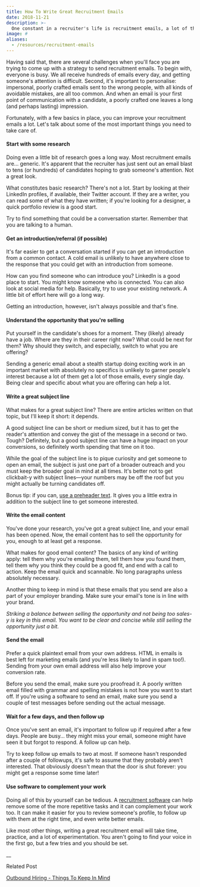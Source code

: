 ```yaml
---
title: How To Write Great Recruitment Emails
date: 2018-11-21
description: >-
  One constant in a recruiter's life is recruitment emails, a lot of them. No matter what stage you're at, when you are sourcing candidates, you will have to be able to write great recruitment emails. That's not a surprise either: even with the rapid evolution of social media, email remains one of the most powerful ways to communicate with candidates. It's estimated that the number of emails being sent every day will reach 246 billion by the end of 2019.
image: #
aliases:
  - /resources/recruitment-emails
---
```


Having said that, there are several challenges when you'll face you are trying to come up with a strategy to send recruitment emails. To begin with, everyone is busy. We all receive hundreds of emails every day, and getting someone's attention is difficult. Second, it's important to personalise: impersonal, poorly crafted emails sent to the wrong people, with all kinds of avoidable mistakes, are all too common. And when an email is your first point of communication with a candidate, a poorly crafted one leaves a long (and perhaps lasting) impression.

Fortunately, with a few basics in place, you can improve your recruitment emails a lot. Let's talk about some of the most important things you need to take care of.

#### Start with some research

Doing even a little bit of research goes a long way. Most recruitment emails are… generic. It's apparent that the recruiter has just sent out an email blast to tens (or hundreds) of candidates hoping to grab someone's attention. Not a great look.

What constitutes basic research? There's not a lot. Start by looking at their LinkedIn profiles, if available, their Twitter account. If they are a writer, you can read some of what they have written; if you're looking for a designer, a quick portfolio review is a good start.

Try to find something that could be a conversation starter. Remember that you are talking to a human.

#### Get an introduction/referral (if possible)

It's far easier to get a conversation started if you can get an introduction from a common contact. A cold email is unlikely to have anywhere close to the response that you could get with an introduction from someone.

How can you find someone who can introduce you? LinkedIn is a good place to start. You might know someone who is connected. You can also look at social media for help. Basically, try to use your existing network. A little bit of effort here will go a long way.

Getting an introduction, however, isn't always possible and that's fine.

#### Understand the opportunity that you're selling

Put yourself in the candidate's shoes for a moment. They (likely) already have a job. Where are they in their career right now? What could be next for them? Why should they switch, and especially, switch to what you are offering?

Sending a generic email about a stealth startup doing exciting work in an important market with absolutely no specifics is unlikely to garner people's interest because a lot of them get a lot of those emails, every single day. Being clear and specific about what you are offering can help a lot.

#### Write a great subject line

What makes for a great subject line? There are entire articles written on that topic, but I'll keep it short: it depends.

A good subject line can be short or medium sized, but it has to get the reader's attention and convey the gist of the message in a second or two. Tough? Definitely, but a good subject line can have a huge impact on your conversions, so definitely worth spending that time on it too.

While the goal of the subject line is to pique curiosity and get someone to open an email, the subject is just one part of a broader outreach and you must keep the broader goal in mind at all times. It's better not to get clickbait-y with subject lines—your numbers may be off the roof but you might actually be turning candidates off.

Bonus tip: if you can, [use a preheader text](https://www.campaignmonitor.com/blog/email-marketing/2019/02/a-practical-guide-to-email-preheaders/). It gives you a little extra in addition to the subject line to get someone interested.

#### Write the email content

You've done your research, you've got a great subject line, and your email has been opened. Now, the email content has to sell the opportunity for you, enough to at least get a response.

What makes for good email content? The basics of any kind of writing apply: tell them why you're emailing them, tell them how you found them, tell them why you think they could be a good fit, and end with a call to action. Keep the email quick and scannable. No long paragraphs unless absolutely necessary.

Another thing to keep in mind is that these emails that you send are also a part of your employer branding. Make sure your email's tone is in line with your brand.

_Striking a balance between selling the opportunity and not being too sales-y is key in this email. You want to be clear and concise while still selling the opportunity just a bit._

#### Send the email

Prefer a quick plaintext email from your own address. HTML in emails is best left for marketing emails (and you're less likely to land in spam too!). Sending from your own email address will also help improve your conversion rate.

Before you send the email, make sure you proofread it. A poorly written email filled with grammar and spelling mistakes is not how you want to start off. If you're using a software to send an email, make sure you send a couple of test messages before sending out the actual message.

#### Wait for a few days, and then follow up

Once you've sent an email, it's important to follow up if required after a few days. People are busy… they might miss your email, someone might have seen it but forgot to respond. A follow up can help.

Try to keep follow up emails to two at most. If someone hasn't responded after a couple of followups, it's safe to assume that they probably aren't interested. That obviously doesn't mean that the door is shut forever: you might get a response some time later!

#### Use software to complement your work

Doing all of this by yourself can be tedious. A [recruitment software](/) can help remove some of the more repetitive tasks and it can complement your work too. It can make it easier for you to review someone's profile, to follow up with them at the right time, and even write better emails.

Like most other things, writing a great recruitment email will take time, practice, and a lot of experimentation. You aren't going to find your voice in the first go, but a few tries and you should be set.

\_\_

Related Post

[Outbound Hiring - Things To Keep In Mind](/resources/sourcing/outbound-hiring)
